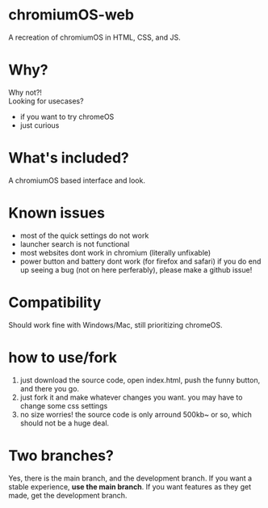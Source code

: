 # chromiumOS-web
A recreation of chromiumOS in HTML, CSS, and JS.

# Why?
Why not?!  
Looking for usecases?
- if you want to try chromeOS
- just curious

# What's included?
A chromiumOS based interface and look.

# Known issues
- most of the quick settings do not work
- launcher search is not functional
- most websites dont work in chromium (literally unfixable)
- power button and battery dont work (for firefox and safari)
if you do end up seeing a bug (not on here perferably), please make a github issue!

# Compatibility
Should work fine with Windows/Mac, still prioritizing chromeOS.

# how to use/fork
1. just download the source code, open index.html, push the funny button, and there you go.
2. just fork it and make whatever changes you want. you may have to change some css settings
3. no size worries! the source code is only arround 500kb~ or so, which should not be a huge deal.

# Two branches?
Yes, there is the main branch, and the development branch. If you want a stable experience, __use the main branch__. If you want features as they get made, get the development branch.
